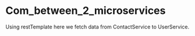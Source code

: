 # Com_between_2_microservices

Using restTemplate here we fetch data from ContactService to UserService. 
